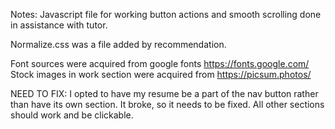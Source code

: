 Notes:
Javascript file for working button actions and smooth scrolling done in assistance with tutor.

Normalize.css was a file added by recommendation.

Font sources were acquired from google fonts https://fonts.google.com/
Stock images in work section were acquired from https://picsum.photos/

NEED TO FIX:
I opted to have my resume be a part of the nav button rather than have its own section. It broke, so it needs to be fixed. All other sections should work and be clickable. 